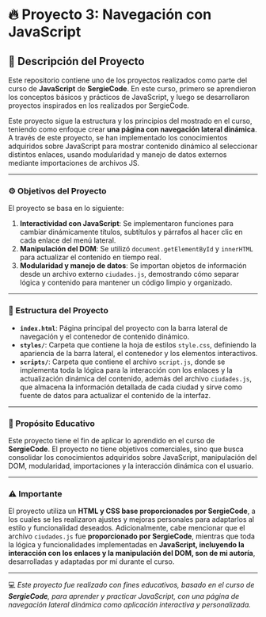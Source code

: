 # 🔥 Proyecto 3: Navegación con JavaScript

## 📖 Descripción del Proyecto  
Este repositorio contiene uno de los proyectos realizados como parte del curso de **JavaScript** de **SergieCode**. En este curso, primero se aprendieron los conceptos básicos y prácticos de JavaScript, y luego se desarrollaron proyectos inspirados en los realizados por SergieCode.  

Este proyecto sigue la estructura y los principios del mostrado en el curso, teniendo como enfoque crear **una página con navegación lateral dinámica**. A través de este proyecto, se han implementado los conocimientos adquiridos sobre JavaScript para mostrar contenido dinámico al seleccionar distintos enlaces, usando modularidad y manejo de datos externos mediante importaciones de archivos JS.

---

### ⚙️ Objetivos del Proyecto  
El proyecto se basa en lo siguiente:

1. **Interactividad con JavaScript**: Se implementaron funciones para cambiar dinámicamente títulos, subtítulos y párrafos al hacer clic en cada enlace del menú lateral.
2. **Manipulación del DOM**: Se utilizó `document.getElementById` y `innerHTML` para actualizar el contenido en tiempo real.
3. **Modularidad y manejo de datos**: Se importan objetos de información desde un archivo externo `ciudades.js`, demostrando cómo separar lógica y contenido para mantener un código limpio y organizado.

---

### 📂 Estructura del Proyecto  

- **`index.html`**: Página principal del proyecto con la barra lateral de navegación y el contenedor de contenido dinámico.  
- **`styles/`**: Carpeta que contiene la hoja de estilos `style.css`, definiendo la apariencia de la barra lateral, el contenedor y los elementos interactivos.  
- **`scripts/`**: Carpeta que contiene el archivo `script.js`, donde se implementa toda la lógica para la interacción con los enlaces y la actualización dinámica del contenido, además del archivo `ciudades.js`, que almacena la información detallada de cada ciudad y sirve como fuente de datos para actualizar el contenido de la interfaz.  

---

### 🔑 Propósito Educativo  
Este proyecto tiene el fin de aplicar lo aprendido en el curso de **SergieCode**. El proyecto no tiene objetivos comerciales, sino que busca consolidar los conocimientos adquiridos sobre JavaScript, manipulación del DOM, modularidad, importaciones y la interacción dinámica con el usuario.

---

### ⚠️ Importante  
El proyecto utiliza un **HTML y CSS base proporcionados por SergieCode**, a los cuales se les realizaron ajustes y mejoras personales para adaptarlos al estilo y funcionalidad deseados. Adicionalmente, cabe mencionar que el archivo `ciudades.js` fue **proporcionado por SergieCode**, mientras que toda la lógica y funcionalidades implementadas en **JavaScript, incluyendo la interacción con los enlaces y la manipulación del DOM, son de mi autoría**, desarrolladas y adaptadas por mí durante el curso.  

---

💻 *Este proyecto fue realizado con fines educativos, basado en el curso de **SergieCode**, para aprender y practicar JavaScript, con una página de navegación lateral dinámica como aplicación interactiva y personalizada.*
